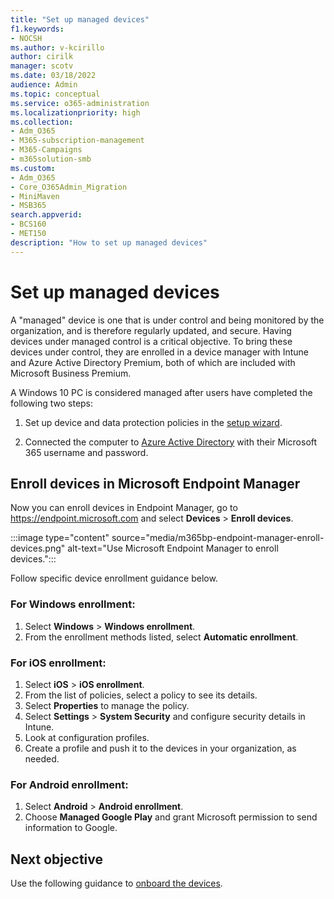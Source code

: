 ```yaml
---
title: "Set up managed devices"
f1.keywords:
- NOCSH
ms.author: v-kcirillo
author: cirilk
manager: scotv
ms.date: 03/18/2022
audience: Admin
ms.topic: conceptual
ms.service: o365-administration
ms.localizationpriority: high
ms.collection: 
- Adm_O365
- M365-subscription-management 
- M365-Campaigns
- m365solution-smb
ms.custom:
- Adm_O365
- Core_O365Admin_Migration
- MiniMaven
- MSB365
search.appverid:
- BCS160
- MET150
description: "How to set up managed devices"
---
```


# Set up managed devices

A "managed" device is one that is under control and being monitored by the organization, and is therefore regularly updated, and secure. Having devices under managed control is a critical objective. To bring these devices under control, they are enrolled in a device manager with Intune and Azure Active Directory Premium, both of which are included with Microsoft Business Premium. 

A Windows 10 PC is considered managed after users have completed the following two steps:

1. Set up device and data protection policies in the [setup  wizard](../business/set-up.md).

2. Connected the computer to [Azure Active Directory](../business/set-up-windows-devices.md) with their Microsoft 365 username and password. 

## Enroll devices in Microsoft Endpoint Manager

Now you can enroll devices in Endpoint Manager, go to https://endpoint.microsoft.com and select **Devices** > **Enroll devices**. 

:::image type="content" source="media/m365bp-endpoint-manager-enroll-devices.png" alt-text="Use Microsoft Endpoint Manager to enroll devices."::: 

Follow specific device enrollment guidance below.

### For Windows enrollment:

1. Select **Windows** > **Windows enrollment**. 
1. From the enrollment methods listed, select **Automatic enrollment**.

### For iOS enrollment:

1. Select **iOS** > **iOS enrollment**.
1. From the list of policies, select a policy to see its details.
1. Select **Properties** to manage the policy.
1. Select **Settings** > **System Security** and configure security details in Intune.
1. Look at configuration profiles. 
1. Create a profile and push it to the devices in your organization, as needed.

### For Android enrollment:

1. Select **Android** > **Android enrollment**.
1. Choose **Managed Google Play** and grant Microsoft permission to send information to Google.

## Next objective

Use the following guidance to [onboard the devices](m365bp-onboard-devices-mdb.md).

